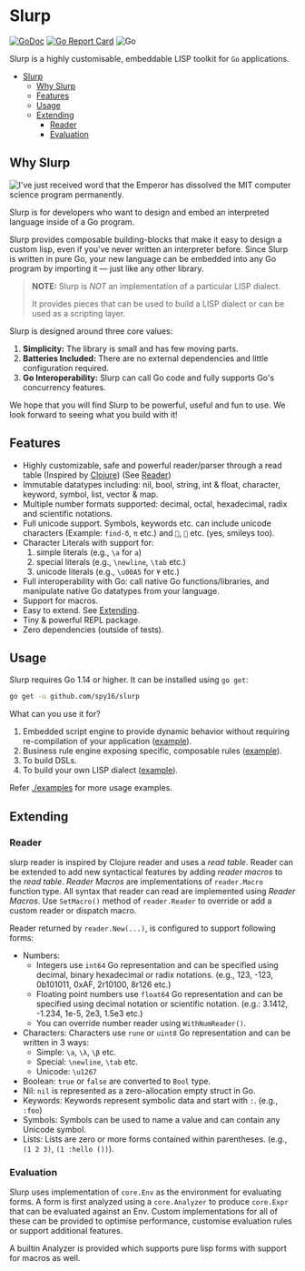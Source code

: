 # Slurp


[![GoDoc](https://godoc.org/github.com/spy16/slurp?status.svg)](https://godoc.org/github.com/spy16/slurp) [![Go Report Card](https://goreportcard.com/badge/github.com/spy16/slurp)](https://goreportcard.com/report/github.com/spy16/slurp) ![Go](https://github.com/spy16/slurp/workflows/Go/badge.svg?branch=master)

Slurp is a highly customisable, embeddable LISP toolkit for `Go` applications.

- [Slurp](#slurp)
  - [Why Slurp](#why-slurp)
  - [Features](#features)
  - [Usage](#usage)
  - [Extending](#extending)
    - [Reader](#reader)
    - [Evaluation](#evaluation)

## Why Slurp

![I've just received word that the Emperor has dissolved the MIT computer science program permanently.](https://imgs.xkcd.com/comics/lisp_cycles.png)

Slurp is for developers who want to design and embed an interpreted language inside of a Go program.

Slurp provides composable building-blocks that make it easy to design a custom lisp, even if you've never written an interpreter before.  Since Slurp is written in pure Go, your new language can be embedded into any Go program by importing it — just like any other library.

> **NOTE:**  Slurp is _NOT_ an implementation of a particular LISP dialect.
> 
> It provides pieces that can be used to build a LISP dialect or can be used as a scripting layer.

Slurp is designed around three core values:

1. **Simplicity:**  The library is small and has few moving parts.
2. **Batteries Included:**  There are no external dependencies and little configuration required.
3. **Go Interoperability:**  Slurp can call Go code and fully supports Go's concurrency features.

We hope that you will find Slurp to be powerful, useful and fun to use.  We look forward to seeing what you build with it!


## Features

* Highly customizable, safe and powerful reader/parser through
  a read table (Inspired by [Clojure](https://github.com/clojure/clojure/blob/master/src/jvm/clojure/lang/LispReader.java)) (See [Reader](#reader))
* Immutable datatypes including: nil, bool, string, int & float,
  character, keyword, symbol, list, vector & map.
* Multiple number formats supported: decimal, octal, hexadecimal,
  radix and scientific notations.
* Full unicode support. Symbols, keywords etc. can include unicode
  characters (Example: `find-δ`, `π` etc.) and `🧠`, `🏃` etc. (yes,
  smileys too).
* Character Literals with support for:
  1. simple literals  (e.g., `\a` for `a`)
  2. special literals (e.g., `\newline`, `\tab` etc.)
  3. unicode literals (e.g., `\u00A5` for `¥` etc.)
* Full interoperability with Go:  call native Go functions/libraries, and manipulate native Go datatypes from your language.
* Support for macros.
* Easy to extend. See [Extending](#extending).
* Tiny & powerful REPL package.
* Zero dependencies (outside of tests).

## Usage

Slurp requires Go 1.14 or higher.  It can be installed using `go get`:

```bash
go get -u github.com/spy16/slurp
```

What can you use it for?

1. Embedded script engine to provide dynamic behavior without requiring re-compilation of your application ([example](./examples/simple/main.go)).
2. Business rule engine exposing specific, composable rules ([example](./examples/rule-engine/main.go)).
3. To build DSLs.
4. To build your own LISP dialect ([example](https://github.com/wetware/ww)).

Refer [./examples](./examples) for more usage examples.

## Extending

### Reader

slurp reader is inspired by Clojure reader and uses a _read table_. Reader can be extended
to add new syntactical features by adding _reader macros_ to the _read table_. _Reader Macros_
are implementations of `reader.Macro` function type. All syntax that reader can read are
implemented using _Reader Macros_. Use `SetMacro()` method of `reader.Reader` to override or
add a custom reader or dispatch macro.

Reader returned by `reader.New(...)`, is configured to support following forms:

* Numbers:
  * Integers use `int64` Go representation and can be specified using decimal, binary
    hexadecimal or radix notations. (e.g., 123, -123, 0b101011, 0xAF, 2r10100, 8r126 etc.)
  * Floating point numbers use `float64` Go representation and can be specified using
    decimal notation or scientific notation. (e.g.: 3.1412, -1.234, 1e-5, 2e3, 1.5e3 etc.)
  * You can override number reader using `WithNumReader()`.
* Characters: Characters use `rune` or `uint8` Go representation and can be written in 3 ways:
  * Simple: `\a`, `\λ`, `\β` etc.
  * Special: `\newline`, `\tab` etc.
  * Unicode: `\u1267`
* Boolean: `true` or `false` are converted to `Bool` type.
* Nil: `nil` is represented as a zero-allocation empty struct in Go.
* Keywords: Keywords represent symbolic data and start with `:`. (e.g., `:foo`)
* Symbols: Symbols can be used to name a value and can contain any Unicode symbol.
* Lists: Lists are zero or more forms contained within parentheses. (e.g., `(1 2 3)`, `(1 :hello ())`).

### Evaluation

Slurp uses implementation of `core.Env` as the environment for evaluating
forms. A form is first analyzed using a `core.Analyzer` to produce `core.Expr`
that can be evaluated against an Env. Custom implementations for all of
these can be provided to optimise performance, customise evaluation rules
or support additional features.

A builtin Analyzer is provided which supports pure lisp forms with support
for macros as well.
